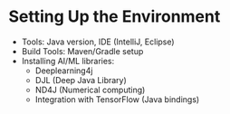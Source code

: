 # Setting Up the Environment

* Tools: Java version, IDE (IntelliJ, Eclipse)
* Build Tools: Maven/Gradle setup
* Installing AI/ML libraries:
  * Deeplearning4j
  * DJL (Deep Java Library)
  * ND4J (Numerical computing)
  * Integration with TensorFlow (Java bindings)
